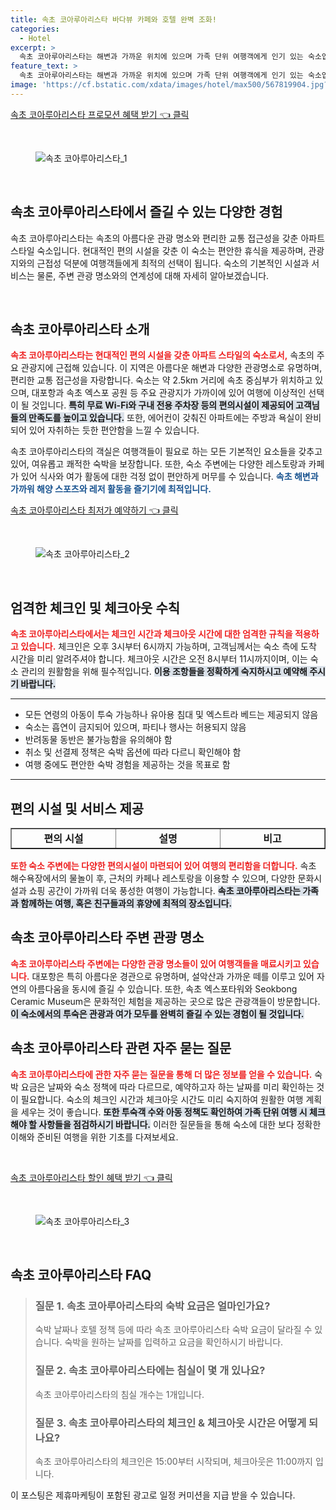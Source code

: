 ```yaml
---
title: 속초 코아루아리스타 바다뷰 카페와 호텔 완벽 조화!
categories:
  - Hotel
excerpt: >
  속초 코아루아리스타는 해변과 가까운 위치에 있으며 가족 단위 여행객에게 인기 있는 숙소입니다. 체크인과 체크아웃 시간에 유의하며 무료 WiFi와 구내 주차를 즐길 수 있는 이곳에서 편안한 휴식을 만끽해보세요!
feature_text: >
  속초 코아루아리스타는 해변과 가까운 위치에 있으며 가족 단위 여행객에게 인기 있는 숙소입니다. 체크인과 체크아웃 시간에 유의하며 무료 WiFi와 구내 주차를 즐길 수 있는 이곳에서 편안한 휴식을 만끽해보세요!
image: 'https://cf.bstatic.com/xdata/images/hotel/max500/567819904.jpg?k=795ce5e072cdabd02f49f9c7868870ce29da54ee0c8730ebe703aed649f05aed&o=&hp=1'
---
```


<p><a class="modoo-button" href="https://tinyurl.com/273ear6y" rel="nofollow noopener">속초 코아루아리스타 프로모션 혜택 받기 👈 클릭</a></p><br/>
<figure class="image"><img alt="속초 코아루아리스타_1" src="https://cf.bstatic.com/xdata/images/hotel/max1024x768/567819626.jpg?k=f8417e9e67ddffdfb06b3bd7c0d199d04b65c63bf26d33cd0f8120c809b3fe9e&amp;o=&amp;hp=1"/></figure><br/>

<h2 data-ke-size="size26" id="속초_코아루아리스타_목차">속초 코아루아리스타에서 즐길 수 있는 다양한 경험</h2>
<p data-ke-size="size16">속초 코아루아리스타는 속초의 아름다운 관광 명소와 편리한 교통 접근성을 갖춘 아파트 스타일 숙소입니다. 현대적인 편의 시설을 갖춘 이 숙소는 편안한 휴식을 제공하며, 관광지와의 근접성 덕분에 여행객들에게 최적의 선택이 됩니다. 숙소의 기본적인 시설과 서비스는 물론, 주변 관광 명소와의 연계성에 대해 자세히 알아보겠습니다.</p>
<p data-ke-size="size16"> </p>
<h2 data-ke-size="size23" id="속초_코아루아리스타_소개">속초 코아루아리스타 소개</h2>
<p data-ke-size="size16"><b><span style="color: #ee2323;">속초 코아루아리스타는 현대적인 편의 시설을 갖춘 아파트 스타일의 숙소로서,</span></b> 속초의 주요 관광지에 근접해 있습니다. 이 지역은 아름다운 해변과 다양한 관광명소로 유명하며, 편리한 교통 접근성을 자랑합니다. 숙소는 약 2.5km 거리에 속초 중심부가 위치하고 있으며, 대포항과 속초 엑스포 공원 등 주요 관광지가 가까이에 있어 여행에 이상적인 선택이 될 것입니다. <b><span style="background-color: #21538527;">특히 무료 Wi-Fi와 구내 전용 주차장 등의 편의시설이 제공되어 고객님들의 만족도를 높이고 있습니다.</span></b> 또한, 에어컨이 갖춰진 아파트에는 주방과 욕실이 완비되어 있어 자취하는 듯한 편안함을 느낄 수 있습니다.</p>
<p data-ke-size="size16">속초 코아루아리스타의 객실은 여행객들이 필요로 하는 모든 기본적인 요소들을 갖추고 있어, 여유롭고 쾌적한 숙박을 보장합니다. 또한, 숙소 주변에는 다양한 레스토랑과 카페가 있어 식사와 여가 활동에 대한 걱정 없이 편안하게 머무를 수 있습니다. <b><span style="color: #1a5490;">속초 해변과 가까워 해양 스포츠와 레저 활동을 즐기기에 최적입니다.</span></b></p>
<p><a class="modoo-button" href="https://tinyurl.com/273ear6y" rel="nofollow noopener">속초 코아루아리스타 최저가 예약하기 👈 클릭</a></p><br/>
<figure class="image"><img alt="속초 코아루아리스타_2" src="https://cf.bstatic.com/xdata/images/hotel/max500/567819904.jpg?k=795ce5e072cdabd02f49f9c7868870ce29da54ee0c8730ebe703aed649f05aed&amp;o=&amp;hp=1"/></figure><br/>
<h2 data-ke-size="size23" id="이용_수칙_안내">엄격한 체크인 및 체크아웃 수칙</h2>
<p data-ke-size="size16"><b><span style="color: #ee2323;">속초 코아루아리스타에서는 체크인 시간과 체크아웃 시간에 대한 엄격한 규칙을 적용하고 있습니다.</span></b> 체크인은 오후 3시부터 6시까지 가능하며, 고객님께서는 숙소 측에 도착 시간을 미리 알려주셔야 합니다. 체크아웃 시간은 오전 8시부터 11시까지이며, 이는 숙소 관리의 원활함을 위해 필수적입니다. <b><span style="background-color: #21538527;">이용 조항들을 정확하게 숙지하시고 예약해 주시기 바랍니다.</span></b></p>
<hr contenteditable="false" data-ke-style="style5" data-ke-type="horizontalRule"/>
<ul data-ke-list-type="disc" style="list-style-type: disc;">
<li>모든 연령의 아동이 투숙 가능하나 유아용 침대 및 엑스트라 베드는 제공되지 않음</li>
<li>숙소는 흡연이 금지되어 있으며, 파티나 행사는 허용되지 않음</li>
<li>반려동물 동반은 불가능함을 유의해야 함</li>
<li>취소 및 선결제 정책은 숙박 옵션에 따라 다르니 확인해야 함</li>
<li>여행 중에도 편안한 숙박 경험을 제공하는 것을 목표로 함</li>
</ul>
<hr contenteditable="false" data-ke-style="style5" data-ke-type="horizontalRule"/>
<h2 data-ke-size="size23" id="편의_시설">편의 시설 및 서비스 제공</h2>
<table border="1" data-ke-align="alignLeft" data-ke-style="style16" style="border-collapse: collapse; width: 100%; height: 34px;">
<tbody>
<tr style="height: 17px;">
<td style="width: 33.3333%; text-align: center; height: 17px;"><b>편의 시설</b></td>
<td style="width: 33.3333%; text-align: center; height: 17px;"><b>설명</b></td>
<td style="width: 33.3333%; text-align: center; height: 17px;"><b>비고</b></td>
</tr>
<tr style="height: 17px;">
<td style="width: 33.3333%; text-align: center; height: 17px;">무료 Wi-Fi</td>
<td style="width: 33.3333%; text-align: center; height: 17px;">숙소 전 구역에서 이용 가능</td>
<td style="width: 33.3333%; text-align: center;">전국적으로 공용</td>
</tr>
<tr>
<td style="width: 33.3333%; text-align: center;">주차 공간</td>
<td style="width: 33.3333%; text-align: center;">구내 전용 주차 가능</td>
<td style="width: 33.3333%; text-align: center;">선착순</td>
</tr>
<tr>
<td style="width: 33.3333%; text-align: center;">에어컨</td>
<td style="width: 33.3333%; text-align: center;">모든 객실에 작동</td>
<td style="width: 33.3333%; text-align: center;">타입별 상이</td>
</tr>
</tbody>
</table>
<p data-ke-size="size16"><b><span style="color: #ee2323;">또한 숙소 주변에는 다양한 편의시설이 마련되어 있어 여행의 편리함을 더합니다.</span></b> 속초 해수욕장에서의 물놀이 후, 근처의 카페나 레스토랑을 이용할 수 있으며, 다양한 문화시설과 쇼핑 공간이 가까워 더욱 풍성한 여행이 가능합니다. <b><span style="background-color: #21538527;">속초 코아루아리스타는 가족과 함께하는 여행, 혹은 친구들과의 휴양에 최적의 장소입니다.</span></b></p>
<h2 data-ke-size="size23" id="주변_관광_명소">속초 코아루아리스타 주변 관광 명소</h2>
<p data-ke-size="size16"><b><span style="color: #ee2323;">속초 코아루아리스타 주변에는 다양한 관광 명소들이 있어 여행객들을 매료시키고 있습니다.</span></b> 대포항은 특히 아름다운 경관으로 유명하며, 설악산과 가까운 떼를 이루고 있어 자연의 아름다움을 동시에 즐길 수 있습니다. 또한, 속초 엑스포타워와 Seokbong Ceramic Museum은 문화적인 체험을 제공하는 곳으로 많은 관광객들이 방문합니다. <b><span style="background-color: #21538527;">이 숙소에서의 투숙은 관광과 여가 모두를 완벽히 즐길 수 있는 경험이 될 것입니다.</span></b></p>
<h2 data-ke-size="size26" id="자주_묻는_질문">속초 코아루아리스타 관련 자주 묻는 질문</h2>
<p data-ke-size="size16"><b><span style="color: #ee2323;">속초 코아루아리스타에 관한 자주 묻는 질문을 통해 더 많은 정보를 얻을 수 있습니다.</span></b> 숙박 요금은 날짜와 숙소 정책에 따라 다르므로, 예약하고자 하는 날짜를 미리 확인하는 것이 필요합니다. 숙소의 체크인 시간과 체크아웃 시간도 미리 숙지하여 원활한 여행 계획을 세우는 것이 좋습니다. <b><span style="background-color: #21538527;">또한 투숙객 수와 아동 정책도 확인하여 가족 단위 여행 시 체크해야 할 사항들을 점검하시기 바랍니다.</span></b> 이러한 질문들을 통해 숙소에 대한 보다 정확한 이해와 준비된 여행을 위한 기초를 다져보세요.</p>
<p data-ke-size="size16"> </p>

<p><a class="modoo-button" href="https://tinyurl.com/273ear6y" rel="nofollow noopener">속초 코아루아리스타 할인 혜택 받기 👈 클릭</a></p><br>

<figure class="image"><img src="https://cf.bstatic.com/xdata/images/hotel/max500/567819815.jpg?k=11fbd4365106bcd6870ac3b2c79bc39793f69752240bde93e63b4695761ee238&o=&hp=1" alt="속초 코아루아리스타_3"></figure><br>
<h2 id="속초 코아루아리스타_FAQ">속초 코아루아리스타 FAQ</h2>
<div itemscope="" itemtype="https://schema.org/FAQPage"> <blockquote> <div itemscope="" itemprop="mainEntity" itemtype="https://schema.org/Question"> <h3 id="질문_1" itemprop="name">질문 1. 속초 코아루아리스타의 숙박 요금은 얼마인가요?</h3> <div itemscope="" itemprop="acceptedAnswer" itemtype="https://schema.org/Answer"> <span itemprop="text"> <p>숙박 날짜나 호텔 정책 등에 따라 속초 코아루아리스타 숙박 요금이 달라질 수 있습니다. 숙박을 원하는 날짜를 입력하고 요금을 확인하시기 바랍니다.</p> </span> </div> </div> <div itemscope="" itemprop="mainEntity" itemtype="https://schema.org/Question"> <h3 id="질문_2" itemprop="name">질문 2. 속초 코아루아리스타에는 침실이 몇 개 있나요?</h3> <div itemscope="" itemprop="acceptedAnswer" itemtype="https://schema.org/Answer"> <span itemprop="text"> <p>속초 코아루아리스타의 침실 개수는 1개입니다.</p> </span> </div> </div> <div itemscope="" itemprop="mainEntity" itemtype="https://schema.org/Question"> <h3 id="질문_3" itemprop="name">질문 3. 속초 코아루아리스타의 체크인 & 체크아웃 시간은 어떻게 되나요?</h3> <div itemscope="" itemprop="acceptedAnswer" itemtype="https://schema.org/Answer"> <span itemprop="text"> <p>속초 코아루아리스타의 체크인은 15:00부터 시작되며, 체크아웃은 11:00까지 입니다.</p> </span> </div> </div> </blockquote> </div><p>이 포스팅은 제휴마케팅이 포함된 광고로 일정 커미션을 지급 받을 수 있습니다.</p>

